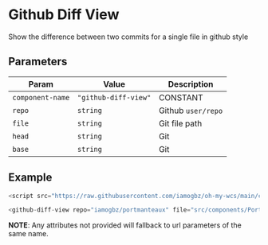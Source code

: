 # Github Diff View

Show the difference between two commits for a single file in github style

## Parameters

| Param            | Value                | Description        |
| ---------------- | -------------------- | ------------------ |
| `component-name` | `"github-diff-view"` | CONSTANT           |
| `repo`           | `string`             | Github `user/repo` |
| `file`           | `string`             | Git file path      |
| `head`           | `string`             | Git <REF>          |
| `base`           | `string`             | Git <REF>          |

## Example

```js
<script src="https://raw.githubusercontent.com/iamogbz/oh-my-wcs/main/components/github-diff-view.js" />

<github-diff-view repo="iamogbz/portmanteaux" file="src/components/Portmanteaux/useWordList.ts" head="HEAD" base="70551a0" />
```

__NOTE__: Any attributes not provided will fallback to url parameters of the same name.
